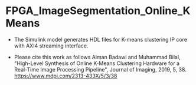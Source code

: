# FPGA_ImageSegmentation_Online_KMeans

* The Simulink model generates HDL files for K-means clustering IP core with AXI4 streaming interface.

* Please cite this work as follows
Aiman Badawi and Muhammad Bilal, "High-Level Synthesis of Online K-Means Clustering Hardware for a Real-Time Image Processing Pipeline", Journal of Imaging, 2019, 5, 38.
https://www.mdpi.com/2313-433X/5/3/38


